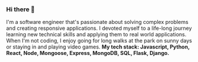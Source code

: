 ### Hi there 👋
I'm a software engineer that's passionate about solving complex problems and creating responsive applications. I devoted myself to a life-long journey learning new technical skills and applying them to real world applications. When I'm not coding, I enjoy going for long walks at the park on sunny days or staying in and playing video games. 
<b />
My tech stack:
Javascript, Python, React, Node, Mongoose, Express, MongoDB, SQL, Flask, Django.

<!--
**mary3210/mary3210** is a ✨ _special_ ✨ repository because its `README.md` (this file) appears on your GitHub profile.

Here are some ideas to get you started:

- 🔭 I’m currently working on ...
- 🌱 I’m currently learning ...
- 👯 I’m looking to collaborate on ...
- 🤔 I’m looking for help with ...
- 💬 Ask me about ...
- 📫 How to reach me: ...
- 😄 Pronouns: ...
- ⚡ Fun fact: ...
-->
